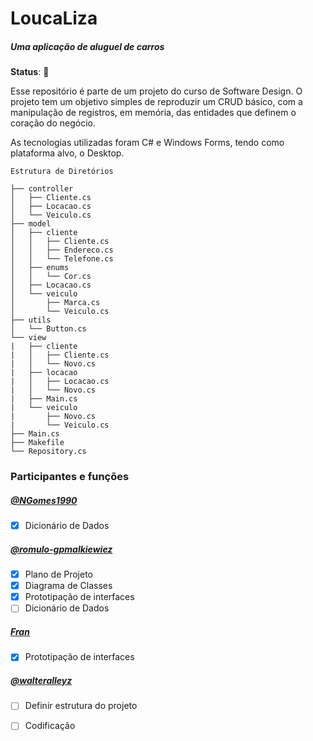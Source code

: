 # LoucaLiza
##### *Uma aplicação de aluguel de carros* 
**Status**: &#128679;

<p>Esse repositório é parte de um projeto do curso de Software Design.
O projeto tem um objetivo simples de reproduzir um CRUD básico, com a manipulação de registros, em memória, das entidades que definem o coração do negócio.</p>
<p>As tecnologias utilizadas foram C# e Windows Forms, tendo como plataforma alvo, o Desktop.</p>


```
Estrutura de Diretórios

├── controller
│   ├── Cliente.cs
│   ├── Locacao.cs
│   └── Veiculo.cs
├── model
│   ├── cliente
│   │   ├── Cliente.cs
│   │   ├── Endereco.cs
│   │   └── Telefone.cs
│   ├── enums
│   │   └── Cor.cs
│   ├── Locacao.cs
│   └── veiculo
│       ├── Marca.cs
│       └── Veiculo.cs
├── utils
│   └── Button.cs
└── view
|   ├── cliente
|   │   ├── Cliente.cs
|   │   └── Novo.cs
|   ├── locacao
|   │   ├── Locacao.cs
|   │   └── Novo.cs
|   ├── Main.cs
|   └── veiculo
|       ├── Novo.cs
|       └── Veiculo.cs
├── Main.cs
├── Makefile
└── Repository.cs
```


### Participantes e funções

##### [*@NGomes1990*](https://github.com/NGomes1990)

- [x] Dicionário de Dados

##### [*@romulo-gpmalkiewiez*](https://github.com/romulo-gpmalkiewiez)
- [x] Plano de Projeto
- [x] Diagrama de Classes
- [x] Prototipação de interfaces
- [ ] Dicionário de Dados

##### [*Fran*](https://github.com/missmissing84)
- [x] Prototipação de interfaces

##### [*@walteralleyz*](https://github.com/walteralleyz)
- [ ] Definir estrutura do projeto
- [ ] Codificação

